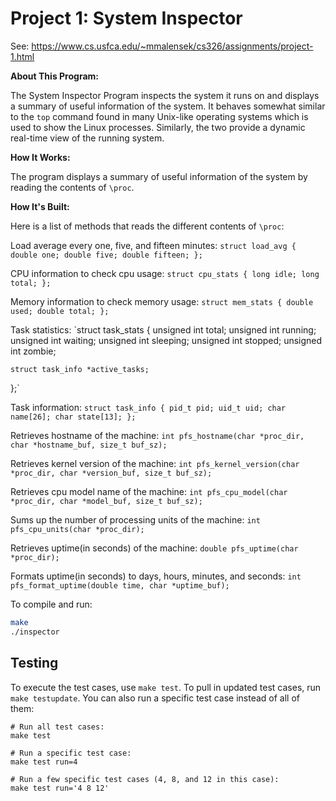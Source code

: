 # Project 1: System Inspector

See: https://www.cs.usfca.edu/~mmalensek/cs326/assignments/project-1.html 

**About This Program:**

The System Inspector Program inspects the system it runs on and displays a summary of useful information of the system. It behaves somewhat similar to the `top` command found in many Unix-like operating systems which is used to show the Linux processes. Similarly, the two provide a dynamic real-time view of the running system.

**How It Works:**

The program displays a summary of useful information of the system by reading the contents of `\proc`.

**How It's Built:**

Here is a list of methods that reads the different contents of `\proc`:

Load average every one, five, and fifteen minutes: 
`struct load_avg {
    double one;
    double five;
    double fifteen;
};`

CPU information to check cpu usage: 
`struct cpu_stats {
    long idle;
    long total;
};`

Memory information to check memory usage: 
`struct mem_stats {
    double used;
    double total;
};`

Task statistics: 
`struct task_stats {
    unsigned int total;
    unsigned int running;
    unsigned int waiting;
    unsigned int sleeping;
    unsigned int stopped;
    unsigned int zombie;

    struct task_info *active_tasks;
};`

Task information: 
`struct task_info {
    pid_t pid;
    uid_t uid;
    char name[26];
    char state[13];
};`

Retrieves hostname of the machine: 
`int pfs_hostname(char *proc_dir, char *hostname_buf, size_t buf_sz);`

Retrieves kernel version of the machine: 
`int pfs_kernel_version(char *proc_dir, char *version_buf, size_t buf_sz);`

Retrieves cpu model name of the machine: 
`int pfs_cpu_model(char *proc_dir, char *model_buf, size_t buf_sz);`

Sums up the number of processing units of the machine: 
`int pfs_cpu_units(char *proc_dir);`

Retrieves uptime(in seconds) of the machine: 
`double pfs_uptime(char *proc_dir);`

Formats uptime(in seconds) to days, hours, minutes, and seconds: 
`int pfs_format_uptime(double time, char *uptime_buf);`

To compile and run:

```bash
make
./inspector
```

## Testing

To execute the test cases, use `make test`. To pull in updated test cases, run `make testupdate`. You can also run a specific test case instead of all of them:

```
# Run all test cases:
make test

# Run a specific test case:
make test run=4

# Run a few specific test cases (4, 8, and 12 in this case):
make test run='4 8 12'
```

